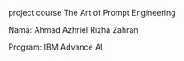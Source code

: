 project course The Art of Prompt Engineering


Nama: Ahmad Azhriel Rizha Zahran

Program: IBM Advance AI
